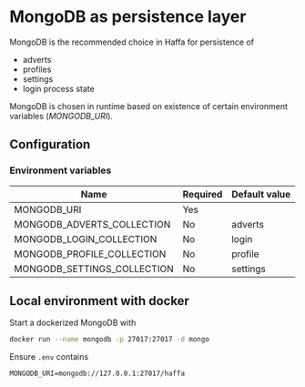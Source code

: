 # MongoDB as persistence layer

MongoDB is the recommended choice in Haffa for persistence of

- adverts
- profiles
- settings
- login process state

MongoDB is chosen in runtime based on existence of certain environment variables (_MONGODB_URI_).

## Configuration

### Environment variables

| Name                        | Required | Default value |
| --------------------------- | -------- | ------------- |
| MONGODB_URI                 | Yes      |               |
| MONGODB_ADVERTS_COLLECTION  | No       | adverts       |
| MONGODB_LOGIN_COLLECTION    | No       | login         |
| MONGODB_PROFILE_COLLECTION  | No       | profile       |
| MONGODB_SETTINGS_COLLECTION | No       | settings      |

## Local environment with docker

Start a dockerized MongoDB with

```sh
docker run --name mongodb -p 27017:27017 -d mongo

```

Ensure `.env` contains

```env
MONGODB_URI=mongodb://127.0.0.1:27017/haffa
```
